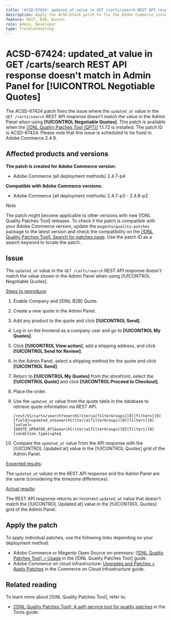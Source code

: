 ```yaml
---
title: 'ACSD-67424: updated_at value in GET /carts/search REST API response doesn't match in Admin Panel for [!UICONTROL Negotiable Quotes]'
description: Apply the ACSD-67424 patch to fix the Adobe Commerce issue where the updated_at value in the GET /carts/search REST API response doesn't match the value in the Admin Panel when using [!UICONTROL Negotiable Quotes].
feature: REST, B2B, Quotes
role: Admin, Developer
type: Troubleshooting
---
```


# ACSD-67424: updated_at value in GET /carts/search REST API response doesn't match in Admin Panel for [!UICONTROL Negotiable Quotes]

The ACSD-67424 patch fixes the issue where the `updated_at` value in the `GET /carts/search` REST API response doesn't match the value in the Admin Panel when using **[!UICONTROL Negotiable Quotes]**. This patch is available when the [[!DNL Quality Patches Tool (QPT)]](/help/tools/quality-patches-tool/quality-patches-tool-to-self-serve-quality-patches.md) 1.1.72 is installed. The patch ID is ACSD-67424. Please note that this issue is scheduled to be fixed in Adobe Commerce 2.4.9.

## Affected products and versions

**The patch is created for Adobe Commerce version:**

* Adobe Commerce (all deployment methods) 2.4.7-p4

**Compatible with Adobe Commerce versions:**

* Adobe Commerce (all deployment methods) 2.4.7-p3 - 2.4.8-p2

>[!NOTE]
>
>The patch might become applicable to other versions with new [!DNL Quality Patches Tool] releases. To check if the patch is compatible with your Adobe Commerce version, update the `magento/quality-patches` package to the latest version and check the compatibility on the [[!DNL Quality Patches Tool]: Search for patches page](https://experienceleague.adobe.com/tools/commerce-quality-patches/index.html). Use the patch ID as a search keyword to locate the patch.

## Issue

The `updated_at` value in the `GET /carts/search` REST API response doesn't match the value shown in the Admin Panel when using [!UICONTROL Negotiable Quotes].

<u>Steps to reproduce</u>:

1. Enable Company and [!DNL B2B] Quote.
1. Create a new quote in the Admin Panel.
1. Add any product to the quote and click **[!UICONTROL Send]**.
1. Log in on the frontend as a company user and go to **[!UICONTROL My Quotes]**.
1. Click **[!UICONTROL View action]**, add a shipping address, and click **[!UICONTROL Send for Review]**.
1. In the Admin Panel, select a shipping method for the quote and click **[!UICONTROL Send]**.
1. Return to **[!UICONTROL My Quotes]** from the storefront, select the **[!UICONTROL Quote]** and click **[!UICONTROL Proceed to Checkout]**.
1. Place the order.
1. Use the `updated_at` value from the quote table in the database to retrieve quote information via REST API.

    ```
    /rest/V1/carts/search?searchCriteria[filterGroups][0][filters][0][field]=updated_at&searchCriteria[filterGroups][0][filters][0][value]=
    {QUOTE_UPDATED_AT}&searchCriteria[filterGroups][0][filters][0][condition_type]=gteq
    ```

1. Compare the `updated_at` value from the API response with the [!UICONTROL Updated at] value in the [!UICONTROL Quotes] grid of the Admin Panel.

<u>Expected results</u>:

The `updated_at` values in the REST API response and the Admin Panel are the same (considering the timezone differences).

<u>Actual results</u>:

The REST API response returns an incorrect `updated_at` value that doesn't match the [!UICONTROL Updated at] value in the [!UICONTROL Quotes] grid of the Admin Panel.

## Apply the patch

To apply individual patches, use the following links depending on your deployment method:

* Adobe Commerce or Magento Open Source on-premises: [[!DNL Quality Patches Tool] > Usage](/help/tools/quality-patches-tool/usage.md) in the [!DNL Quality Patches Tool] guide.
* Adobe Commerce on cloud infrastructure: [Upgrades and Patches > Apply Patches](https://experienceleague.adobe.com/docs/commerce-cloud-service/user-guide/develop/upgrade/apply-patches.html) in the Commerce on Cloud Infrastructure guide.

## Related reading

To learn more about [!DNL Quality Patches Tool], refer to:

* [[!DNL Quality Patches Tool]: A self-service tool for quality patches](/help/tools/quality-patches-tool/quality-patches-tool-to-self-serve-quality-patches.md) in the Tools guide.
